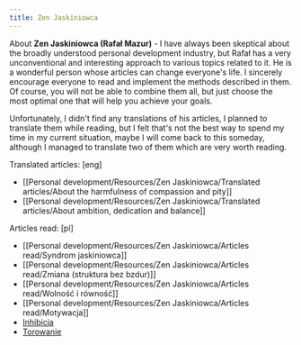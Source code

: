 ```yaml
---
title: Zen Jaskiniowca
---
```


About **Zen Jaskiniowca (Rafał Mazur)** - I have always been skeptical about the broadly understood personal development industry, but Rafał has a very unconventional and interesting approach to various topics related to it. He is a wonderful person whose articles can change everyone's life. I sincerely encourage everyone to read and implement the methods described in them. Of course, you will not be able to combine them all, but just choose the most optimal one that will help you achieve your goals.

Unfortunately, I didn't find any translations of his articles, I planned to translate them while reading, but I felt that's not the best way to spend my time in my current situation, maybe I will come back to this someday, although I managed to translate two of them which are very worth reading.

Translated articles: [eng]
- [[Personal development/Resources/Zen Jaskiniowca/Translated articles/About the harmfulness of compassion and pity]]
- [[Personal development/Resources/Zen Jaskiniowca/Translated articles/About ambition, dedication and balance]]

Articles read: [pl]
- [[Personal development/Resources/Zen Jaskiniowca/Articles read/Syndrom jaskiniowca]]
- [[Personal development/Resources/Zen Jaskiniowca/Articles read/Zmiana (struktura bez bzdur)]]
- [[Personal development/Resources/Zen Jaskiniowca/Articles read/Wolność i równość]]
- [[Personal development/Resources/Zen Jaskiniowca/Articles read/Motywacja]]
- [Inhibicja](https://zenjaskiniowca.pl/inhibicja/)
- [Torowanie](https://zenjaskiniowca.pl/torowanie/)